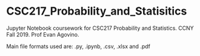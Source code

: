 # CSC217_Probability_and_Statisitics
Jupyter Notebook coursework for CSC217 Probability and Statistics.
CCNY Fall 2019.
Prof Evan Agovino.

Main file formats used are: .py, .ipynb, .csv, .xlsx and .pdf
